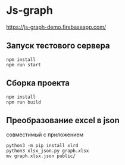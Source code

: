 # Js-graph

https://js-graph-demo.firebaseapp.com/

## Запуск тестового сервера
```
npm install
npm run start
```

## Cборкa проекта
```
npm install
npm run build
```

## Преобразование excel в json 
совместимый с приложением
```
python3 -m pip install xlrd
python3 xlsx_json.py graph.xlsx
mv graph.xlsx.json public/
```

